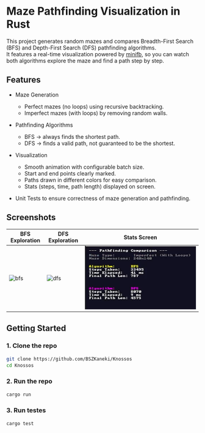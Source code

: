 # Maze Pathfinding Visualization in Rust

This project generates random mazes and compares Breadth-First Search (BFS) and Depth-First Search (DFS) pathfinding algorithms.  
It features a real-time visualization powered by [minifb](https://github.com/emoon/rust-minifb), so you can watch both algorithms explore the maze and find a path step by step.

## Features
- Maze Generation  
  - Perfect mazes (no loops) using recursive backtracking.  
  - Imperfect mazes (with loops) by removing random walls.  

- Pathfinding Algorithms  
  - BFS → always finds the shortest path.  
  - DFS → finds a valid path, not guaranteed to be the shortest.  

- Visualization  
  - Smooth animation with configurable batch size.  
  - Start and end points clearly marked.  
  - Paths drawn in different colors for easy comparison.  
  - Stats (steps, time, path length) displayed on screen.  

- Unit Tests to ensure correctness of maze generation and pathfinding.  

## Screenshots

| BFS Exploration | DFS Exploration | Stats Screen |
|-----------------|-----------------|--------------|
| ![bfs](docs/bfs.gif) | ![dfs](docs/dfs.gif) | ![stats](docs/stats.png) |


## Getting Started

### 1. Clone the repo
```bash
git clone https://github.com/BSZKaneki/Knossos
cd Knossos
```

### 2. Run the repo 
```bash
cargo run
```

### 3. Run testes
```bash
cargo test
```
